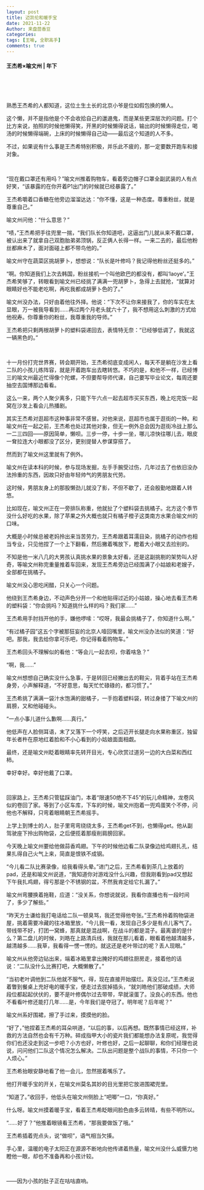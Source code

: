 ```yaml
---
layout: post
title: 迈凯伦和暖手宝
date: 2021-11-22
Author: 来盘茴香豆
categories: 
tags: [王喻, 全职高手]
comments: true
--- 
```


#### 王杰希×喻文州 | 年下


<br/><br/><br/>





熟悉王杰希的人都知道，这位土生土长的北京小爷是位如假包换的懒人。

这个懒，并不是指他是个不会收拾自己的邋遢鬼，而是某些更深层次的问题。打个比方来说，拍照的时候他懒得笑，开黑的时候懒得说话，输出的时候懒得走位，喝汤的时候懒得端碗，上床的时候懒得自己动——最后这个知道的人不多。

不过，如果说有什么事是王杰希特别积极，并乐此不疲的，那一定要数开跑车和接对象。

<br/>

“现在戴口罩还有用吗？”喻文州推着购物车，看着旁边帽子口罩全副武装的人有点好笑，“该暴露的在你开着P1出门的时候就已经暴露了。”

王杰希嚼着口香糖在他旁边溜溜达达：“你不懂，这是一种态度。尊重粉丝，就是尊重自己。”

喻文州问他：“什么意思？”

“啧，”王杰希把手往兜里一揣，“我们队长你知道吧，这逼出门儿就从来不戴口罩，被认出来了就拿自己双胞胎弟弟顶锅，反正俩人长得一样。一来二去的，最后他粉丝都麻木了，面对面碰上都不带鸟他的。”

喻文州守在蔬菜区挑胡萝卜，想想说：“队长是叶修吗？我记得他粉丝还挺多的。”

“啊。你知道我们上次去韩国，粉丝接机一个叫他欧巴的都没有，都叫‘laoye’。”王杰希笑够了，转眼看到喻文州已经挑了满满一兜胡萝卜，急得上去就抢，“就算对眼睛好也不能老吃啊，再吃我都成胡萝卜色的了。”

喻文州没办法，只好由着他往外择。他说：“下次不让你来接我了，你的车实在太显眼，万一被我导看到……再过两个月老头就六十了，我不想用这么刺激的方式给他祝寿。你尊重你的粉丝，我尊重我的导师。”

王杰希把只剩两根胡萝卜的塑料袋递回去，表情特无奈：“已经够低调了，我就这一辆黑色的。”

<br/>

十一月份打完世界赛，转会期开始，王杰希彻底变成闲人，每天不是躺在沙发上看二队的小孩儿练阵容，就是开着跑车出去瞎转悠。不巧的是，和他不一样，已经博三的喻文州最近忙得像个陀螺，不但要帮导师代课，自己要写毕业论文，每周还要抽空去国博那边看看。

这么一来，两个人聚少离多，只能下午六点一起去超市买买东西，晚上吃完饭一起窝在沙发上看会儿热播剧。

其实王杰希对逛超市这种事非常不感冒。对他来说，逛超市也属于逛街的一种。和喻文州在一起之前，王杰希也处过其他对象，但无一例外总会因为逛街冷战上那么一二三四回——原因简单，懒呗。三步一停，十步一坐，哪儿凉快往哪儿去，眼皮一耷拉连大小眼都没了区分，更别提替人参谋穿搭了。

然而到了喻文州这里就有了例外。

喻文州在读本科的时候，参与现场发掘，左手手腕受过伤，几年过去了也依旧没办法拎重的东西，因故只好由年轻帅气的男朋友代劳。

这时候，男朋友身上的那股懒劲儿就没了影，不但不歇了，还会殷勤地跟着人转悠。

比如现在，喻文州正在一旁排队称重，他就扯了个塑料袋去挑橘子。北方这个季节没什么好吃的水果，除了苹果之外大概也就只有橘子橙子这类南方水果合喻文州的口味。

大概是小时候总被老妈拎出来当苦劳力，王杰希跟着耳濡目染，挑橘子的动作也相当专业，只见他捏了一个上下翻看，然后撇着嘴放下，瞪着大小眼又去捡别的。

不知是他一米八几的大男孩认真挑水果的景象太好看，还是这副挑剔的架势叫人好奇，等喻文州称完重量推着车回来，发现王杰希旁边已经围满了小姑娘和老嫂子，全部都在挑橘子。

喻文州没心思吃闲醋，只关心一个问题。

他绕到王杰希身边，不动声色分开一个和他贴得过近的小姑娘，操心地去看王杰希的塑料袋：“你会挑吗？知道挑什么样的吗？我们家……”

王杰希用手肘挡开他的手，嫌他啰嗦：“哎呀，我最会挑橘子了，你知道什么啊。”

“有过橘子园”这五个字被那狂妄的北京人噎回嘴里，喻文州没办法似的笑道：“好吧。那我，我去给你拿可乐吧，你记得看着购物车。”

王杰希回头不理解似的看他：“等会儿一起去呗，你着啥急？”

“啊，我……”

喻文州想想自己确实没什么急事，于是转回已经撇出去的鞋尖，背着手站在王杰希身旁，小声解释道，“不好意思，每天忙忙碌碌的，都习惯了。”

王杰希挑了满满一袋汁水饱满的甜橘子，一手抱着塑料袋，转过身搂了下喻文州的肩膀，又和他碰碰头。

“一点小事儿道什么歉啊……真行。”

他低声在人脸侧耳语，末了又落下一个哼笑，之后迈开长腿走向水果称重区，独留年长者杵在原地红着脸和不小心看到的小姑娘面面相觑。

最终，还是喻文州眨着眼睛率先转开目光，专心欣赏过道另一边的大白菜和西红柿。

幸好幸好。幸好他戴了口罩。

<br/>

回家路上，王杰希只管猛踩油门，本着“限速50绝不下45”的玩儿命精神，龙卷风似的卷回了家。等到了小区车库，下车的时候，喻文州抱着一兜鸡蛋笑个不停，问他也不解释，只弯着眼睛朝王杰希摇手。

上学上到博士的人，肚子里弯弯绕绕太多，王杰希get不到，也懒得get。他从副驾驶座下拎出购物袋，之后便揽着那瘦削肩膀回家。

今天晚上喻文州要给他做蒜香鸡翅。下午的时候他边看二队录像边给鸡翅扎孔，结果扎得自己火气上来，简直是恨铁不成钢。

“今儿看二队比赛录像，给我看得头晕。”进门之后，王杰希看到茶几上放着的pad，还是和喻文州说道，“我知道你对游戏没什么兴趣，但我刚看到pad又想起下午我扎鸡翅，得亏那是个不锈钢的盆，不然我肯定给它扎漏了。”

喻文州弯腰换着拖鞋，应道：“没关系，你想说就说，我看你直播也有一段时间了，多少了解些。”

“昨天方士谦给我打电话给二队一顿臭骂，我还觉得他夸张。”王杰希拎着购物袋进屋，挑着需要冷藏的往冰箱里放，“今儿我一看，发现自己多少是有点儿客气了。带线带不好，打团一窝蜂，那真就是混战啊，在战斗的都是混子。最离谱的是什么？第二盘儿的时候，刘皓在上路清兵线，我就在那儿看着，眼看着他越清越多，越清越多……我草，我看得一愣一愣的。就这还是老叶带过的呢？丢人现眼。”

喻文州从他旁边钻出来，端着冰箱里拿出腌好的鸡翅往厨房走，接着他的话说：“二队没什么比赛打吧，大概懒散了。”

“当初老叶调他到二队他就不服气，得，现在直接开始摆烂。真没见过。”王杰希说着瞥到餐桌上充好电的暖手宝，便走过去拔掉插头，“就刘皓他们那破成绩，大师段位都起起伏伏的，要不是叶修偶尔过去带带，早就滚蛋了。没良心的东西。他也不看看叶修还能打几年……是，今年我们是夺冠了。明年呢？后年呢？”

喻文州系好围裙，擦了手过来，摸摸他的脸。

“好了，”他捏着王杰希的耳朵哄道，“以后的事，以后再想。既然事情已经这样，补救的方法自然也会有千万种。碎成指甲大小的瓷片我们都能想办法复原呢，我觉得你们也还没走到这一步吧？小方也好，叶修也好，之后一起聊聊，和你们经理也说说，问问他们二队这个情况怎么解决。二队出问题是整个战队的事情，不只你一个人烦心。”

王杰希抬眼安静地看了他一会儿，忽然抿着嘴乐了。

他打开暖手宝的开关，在喻文州莫名其妙的目光里把它放进围裙兜里。

“知道了。”收回手，他低头在喻文州侧脸上“吧唧”一口，“你真好。”

什么呀。喻文州摸着暖手宝，看着王杰希眨眼间脸色由多云转晴，有些不明所以。

“……好了？”他推着眼镜看王杰希，“那我要做饭了哦。”

王杰希插着兜点头，说“做呗”，语气相当欠揍。

手心里，温暖的电子太阳正在源源不断地向他传递着热量，喻文州没什么威慑力地瞪他一眼，却也不准备再和小孩计较。

<br/>

——因为小孩的肚子正在咕咕直响。




<br/><br/><br/>
